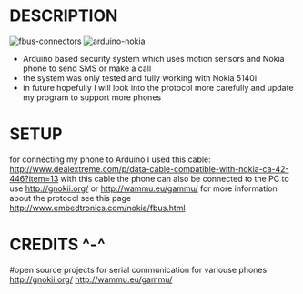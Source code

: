 DESCRIPTION
===========

![fbus-connectors](https://lh3.googleusercontent.com/-yGnFUY9QF98/VKVMiSLpW3I/AAAAAAAAJig/vzwHnR7ZEpE/w310-h163-no/jo.jpg)
![arduino-nokia](http://1.bp.blogspot.com/-Hirf4aZHbRI/UUrbZICU1rI/AAAAAAAAAKM/5wMKTcCDhW4/s1600/Arduino_3310.jpg)

* Arduino based security system which uses motion sensors and Nokia phone to send SMS or make a call
* the system was only tested and fully working with Nokia 5140i
* in future hopefully I will look into the protocol more carefully and update my program to support more phones


SETUP
=====

for connecting my phone to Arduino I used this cable:
http://www.dealextreme.com/p/data-cable-compatible-with-nokia-ca-42-446?item=13
with this cable the phone can also be connected to the PC to use http://gnokii.org/ or http://wammu.eu/gammu/
for more information about the protocol see this page http://www.embedtronics.com/nokia/fbus.html


CREDITS ^-^
===========

#open source projects for serial communication for variouse phones
http://gnokii.org/
http://wammu.eu/gammu/
